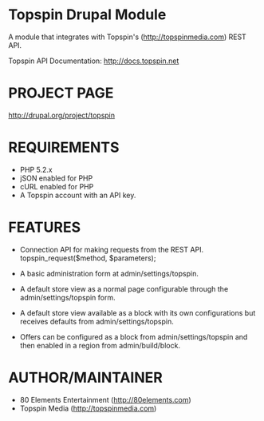 Topspin Drupal Module
===

A module that integrates with Topspin's (http://topspinmedia.com) REST API.
 
Topspin API Documentation: http://docs.topspin.net


PROJECT PAGE
===

http://drupal.org/project/topspin
 
 
REQUIREMENTS
===

* PHP 5.2.x
* jSON enabled for PHP
* cURL enabled for PHP
* A Topspin account with an API key.


FEATURES
===

* Connection API for making requests from the REST API.
  topspin_request($method, $parameters);

* A basic administration form at admin/settings/topspin.
* A default store view as a normal page configurable through the admin/settings/topspin form.
* A default store view available as a block with its own configurations but receives defaults from admin/settings/topspin.
* Offers can be configured as a block from admin/settings/topspin and then enabled in a region from admin/build/block.


AUTHOR/MAINTAINER
===

* 80 Elements Entertainment (http://80elements.com)
* Topspin Media (http://topspinmedia.com)

